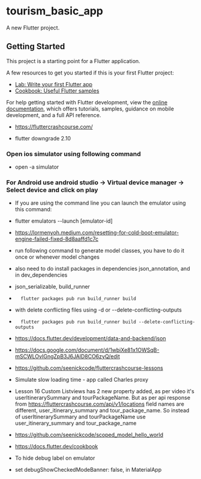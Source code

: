 # tourism_basic_app

A new Flutter project.

## Getting Started

This project is a starting point for a Flutter application.

A few resources to get you started if this is your first Flutter project:

- [Lab: Write your first Flutter app](https://docs.flutter.dev/get-started/codelab)
- [Cookbook: Useful Flutter samples](https://docs.flutter.dev/cookbook)

For help getting started with Flutter development, view the
[online documentation](https://docs.flutter.dev/), which offers tutorials,
samples, guidance on mobile development, and a full API reference.

- https://fluttercrashcourse.com/

- flutter downgrade 2.10

### Open ios simulator using following command
- open -a simulator

### For Android use android studio -> Virtual device manager -> Select device and click on play

- If you are using the command line you can launch the emulator using this command:
-   flutter emulators --launch [emulator-id]

-   https://lormenyoh.medium.com/resetting-for-cold-boot-emulator-engine-failed-fixed-8d8aaffd1c7c

- run following command to generate model classes, you have to do it once or whenever model changes
- also need to do install packages in dependencies json_annotation, and in dev_dependencies
- json_serializable, build_runner

-       flutter packages pub run build_runner build
-   with delete conflicting files using -d or --delete-conflicting-outputs 
-       flutter packages pub run build_runner build --delete-conflicting-outputs

- https://docs.flutter.dev/development/data-and-backend/json

- https://docs.google.com/document/d/1wbiXe81x1OWSqB-mSCWLOvIGngZpB3J6JAlD8CO6zyQ/edit
- https://github.com/seenickcode/fluttercrashcourse-lessons

- Simulate slow loading time - app called Charles proxy
    
-   Lesson 16 Custom Listviews has 2 new property added, as per video it's userItinerarySummary and tourPackageName. But as per api response from https://fluttercrashcourse.com/api/v1/locations field names are different, user_itinerary_summary and tour_package_name. So instead of userItinerarySummary and tourPackageName use user_itinerary_summary and tour_package_name

- https://github.com/seenickcode/scoped_model_hello_world
- https://docs.flutter.dev/cookbook  


- To hide debug label on emulator
-   set debugShowCheckedModeBanner: false, in MaterialApp